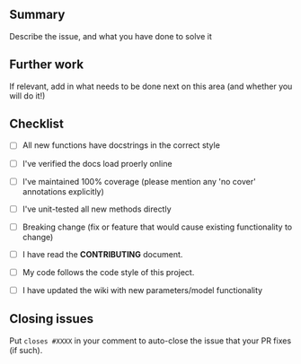 ## Summary

Describe the issue, and what you have done to solve it

## Further work

If relevant, add in what needs to be done next on this area (and whether you will do it!)

## Checklist

- [ ] All new functions have docstrings in the correct style
- [ ] I've verified the docs load proerly online
- [ ] I've maintained 100% coverage (please mention any 'no cover' annotations explicitly)
- [ ] I've unit-tested all new methods directly

- [ ] Breaking change (fix or feature that would cause existing functionality to change)
- [ ] I have read the **CONTRIBUTING** document.
- [ ] My code follows the code style of this project.
- [ ] I have updated the wiki with new parameters/model functionality

## Closing issues

Put `closes #XXXX` in your comment to auto-close the issue that your PR fixes (if such).
